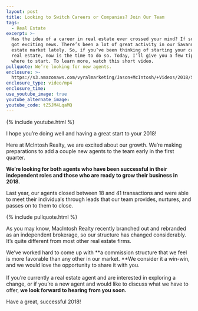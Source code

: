 ```yaml
---
layout: post
title: Looking to Switch Careers or Companies? Join Our Team
tags:
  - Real Estate
excerpt: >-
  Has the idea of a career in real estate ever crossed your mind? If so, I’ve
  got exciting news. There’s been a lot of great activity in our Savannah real
  estate market lately. So, if you’ve been thinking of starting your career in
  real estate, now is the time to do so. Today, I’ll give you a few tips on
  where to start. To learn more, watch this short video.
pullquote: We’re looking for new agents.
enclosure: >-
  https://s3.amazonaws.com/vyralmarketing/Jason+McIntosh/+Videos/2018/Savannah+Real+Estate+Agent-+Why+Wait%253F+Start+Your+Career+in+Real+Estate+Now.mp4
enclosure_type: video/mp4
enclosure_time:
use_youtube_image: true
youtube_alternate_image:
youtube_code: tZ5JM4LqaMQ
---
```



{% include youtube.html %}

I hope you’re doing well and having a great start to your 2018!

Here at McIntosh Realty, we are excited about our growth. We’re making preparations to add a couple new agents to the team early in the first quarter.

**We’re looking for both agents who have been successful in their independent roles and those who are ready to grow their business in 2018.**

Last year, our agents closed between 18 and 41 transactions and were able to meet their individuals through leads that our team provides, nurtures, and passes on to them to close.

{% include pullquote.html %}

As you may know, MacIntosh Realty recently branched out and rebranded as an independent brokerage, so our structure has changed considerably. It’s quite different from most other real estate firms.

We’ve worked hard to come up with **a commission structure that we feel is more favorable than any other in our market.&nbsp;**We consider it a win-win, and we would love the opportunity to share it with you.<br><br>If you’re currently a real estate agent and are interested in exploring a change, or if you’re a new agent and would like to discuss what we have to offer, **we look forward to hearing from you soon.**

Have a great, successful 2018!
